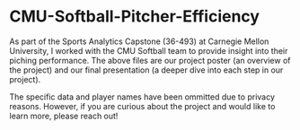 # CMU-Softball-Pitcher-Efficiency

As part of the Sports Analytics Capstone (36-493) at Carnegie Mellon University, I worked with the CMU Softball team to provide insight into their piching performance. The above files are our project poster (an overview of the project) and our final presentation (a deeper dive into each step in our project). 

The specific data and player names have been ommitted due to privacy reasons. However, if you are curious about the project and would like to learn more, please reach out!
